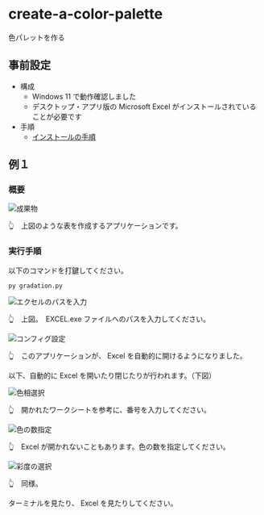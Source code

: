 # create-a-color-palette

色パレットを作る


## 事前設定

* 構成
    * Windows 11 で動作確認しました
    * デスクトップ・アプリ版の Microsoft Excel がインストールされていることが必要です
* 手順
    * [インストールの手順](./docs/how_to_install.py)


## 例１

### 概要

![成果物](./docs/img/202502__pg__01-2238--upper-case.png)  

👆　上図のような表を作成するアプリケーションです。  


### 実行手順

以下のコマンドを打鍵してください。  

```shell
py gradation.py
```

![エクセルのパスを入力](./docs/img/202502__pg__01-2259--excel-path.png)  

👆　上図。　EXCEL.exe ファイルへのパスを入力してください。  

![コンフィグ設定](./docs/img/202502__pg__01-2303--config-setup.png)  

👆　このアプリケーションが、 Excel を自動的に開けるようになりました。  

以下、自動的に Excel を開いたり閉じたりが行われます。（下図）  

![色相選択](./docs/img/202502__pg__01-2310--select-hue.png)  

👆　開かれたワークシートを参考に、番号を入力してください。  

![色の数指定](./docs/img/202502__pg__01-2312--number-of-colors.png)  

👆　Excel が開かれないこともあります。色の数を指定してください。  

![彩度の選択](./docs/img/202502__pg__01-2315--select-saturation.png)  

👆　同様。  

ターミナルを見たり、 Excel を見たりしてください。  
